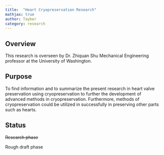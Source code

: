 ```yaml
---
title:  "Heart Cryopreservation Research"
mathjax: true
author: Tayber
category: research
---
```


## Overview

This research is overseen by Dr. Zhiquan Shu Mechanical Engineering professor at the University of Washington.

## Purpose

To find information and to summarize the present research in heart valve preservation using cryopreservation to further the development of advanced methods in cryopreservation. Furthermore, methods of cryopreservation could be utilized in successfully in preserving other parts such as hearts.

## Status

~~Research phase~~

Rough draft phase
